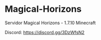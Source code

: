 # Magical-Horizons

Servidor Magical Horizons - 1.7.10 Minecraft

Discord: https://discord.gg/3DzWfsN2
